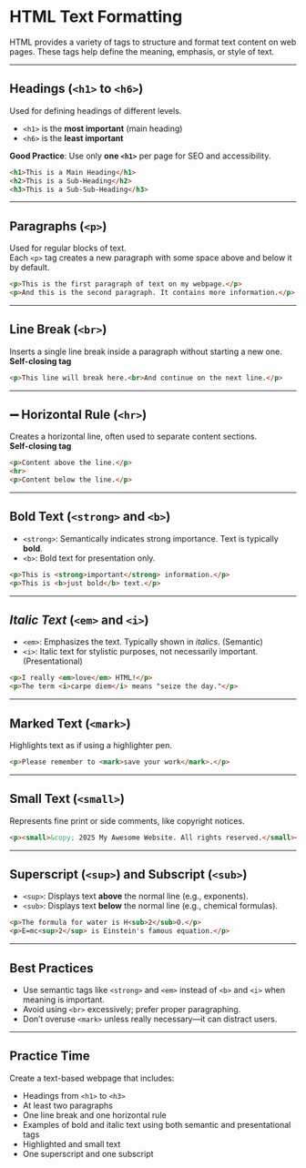 #  HTML Text Formatting

HTML provides a variety of tags to structure and format text content on web pages. These tags help define the meaning, emphasis, or style of text.

---

##  Headings (`<h1>` to `<h6>`)

Used for defining headings of different levels.  
- `<h1>` is the **most important** (main heading)  
- `<h6>` is the **least important**

**Good Practice**: Use only **one `<h1>`** per page for SEO and accessibility.

```html
<h1>This is a Main Heading</h1>
<h2>This is a Sub-Heading</h2>
<h3>This is a Sub-Sub-Heading</h3>
```

---

##  Paragraphs (`<p>`)

Used for regular blocks of text.  
Each `<p>` tag creates a new paragraph with some space above and below it by default.

```html
<p>This is the first paragraph of text on my webpage.</p>
<p>And this is the second paragraph. It contains more information.</p>
```

---

##  Line Break (`<br>`)

Inserts a single line break inside a paragraph without starting a new one.  
**Self-closing tag**

```html
<p>This line will break here.<br>And continue on the next line.</p>
```

---

## ➖ Horizontal Rule (`<hr>`)

Creates a horizontal line, often used to separate content sections.  
**Self-closing tag**

```html
<p>Content above the line.</p>
<hr>
<p>Content below the line.</p>
```

---

## Bold Text (`<strong>` and `<b>`)

- `<strong>`: Semantically indicates strong importance. Text is typically **bold**.
- `<b>`: Bold text for presentation only.

```html
<p>This is <strong>important</strong> information.</p>
<p>This is <b>just bold</b> text.</p>
```

---

## _Italic Text_ (`<em>` and `<i>`)

- `<em>`: Emphasizes the text. Typically shown in *italics*. (Semantic)
- `<i>`: Italic text for stylistic purposes, not necessarily important. (Presentational)

```html
<p>I really <em>love</em> HTML!</p>
<p>The term <i>carpe diem</i> means "seize the day."</p>
```

---

##  Marked Text (`<mark>`)

Highlights text as if using a highlighter pen.

```html
<p>Please remember to <mark>save your work</mark>.</p>
```

---

## Small Text (`<small>`)

Represents fine print or side comments, like copyright notices.

```html
<p><small>&copy; 2025 My Awesome Website. All rights reserved.</small></p>
```

---

## Superscript (`<sup>`) and Subscript (`<sub>`)

- `<sup>`: Displays text **above** the normal line (e.g., exponents).
- `<sub>`: Displays text **below** the normal line (e.g., chemical formulas).

```html
<p>The formula for water is H<sub>2</sub>O.</p>
<p>E=mc<sup>2</sup> is Einstein's famous equation.</p>
```

---

##  Best Practices

- Use semantic tags like `<strong>` and `<em>` instead of `<b>` and `<i>` when meaning is important.
- Avoid using `<br>` excessively; prefer proper paragraphing.
- Don’t overuse `<mark>` unless really necessary—it can distract users.

---

##  Practice Time

Create a text-based webpage that includes:

- Headings from `<h1>` to `<h3>`
- At least two paragraphs
- One line break and one horizontal rule
- Examples of bold and italic text using both semantic and presentational tags
- Highlighted and small text
- One superscript and one subscript
